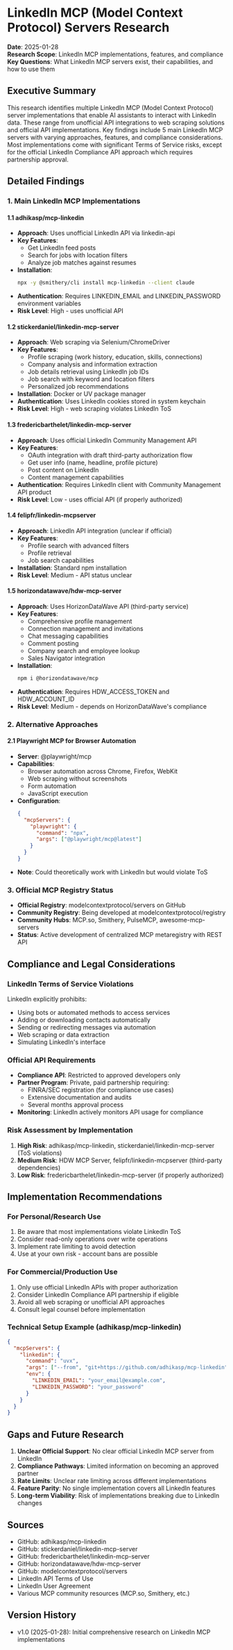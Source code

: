 # LinkedIn MCP (Model Context Protocol) Servers Research
**Date**: 2025-01-28  
**Research Scope**: LinkedIn MCP implementations, features, and compliance  
**Key Questions**: What LinkedIn MCP servers exist, their capabilities, and how to use them

## Executive Summary

This research identifies multiple LinkedIn MCP (Model Context Protocol) server implementations that enable AI assistants to interact with LinkedIn data. These range from unofficial API integrations to web scraping solutions and official API implementations. Key findings include 5 main LinkedIn MCP servers with varying approaches, features, and compliance considerations. Most implementations come with significant Terms of Service risks, except for the official LinkedIn Compliance API approach which requires partnership approval.

## Detailed Findings

### 1. Main LinkedIn MCP Implementations

#### 1.1 adhikasp/mcp-linkedin
- **Approach**: Uses unofficial LinkedIn API via linkedin-api
- **Key Features**:
  - Get LinkedIn feed posts
  - Search for jobs with location filters
  - Analyze job matches against resumes
- **Installation**: 
  ```bash
  npx -y @smithery/cli install mcp-linkedin --client claude
  ```
- **Authentication**: Requires LINKEDIN_EMAIL and LINKEDIN_PASSWORD environment variables
- **Risk Level**: High - uses unofficial API

#### 1.2 stickerdaniel/linkedin-mcp-server
- **Approach**: Web scraping via Selenium/ChromeDriver
- **Key Features**:
  - Profile scraping (work history, education, skills, connections)
  - Company analysis and information extraction
  - Job details retrieval using LinkedIn job IDs
  - Job search with keyword and location filters
  - Personalized job recommendations
- **Installation**: Docker or UV package manager
- **Authentication**: Uses LinkedIn cookies stored in system keychain
- **Risk Level**: High - web scraping violates LinkedIn ToS

#### 1.3 fredericbarthelet/linkedin-mcp-server
- **Approach**: Uses official LinkedIn Community Management API
- **Key Features**:
  - OAuth integration with draft third-party authorization flow
  - Get user info (name, headline, profile picture)
  - Post content on LinkedIn
  - Content management capabilities
- **Authentication**: Requires LinkedIn client with Community Management API product
- **Risk Level**: Low - uses official API (if properly authorized)

#### 1.4 felipfr/linkedin-mcpserver
- **Approach**: LinkedIn API integration (unclear if official)
- **Key Features**:
  - Profile search with advanced filters
  - Profile retrieval
  - Job search capabilities
- **Installation**: Standard npm installation
- **Risk Level**: Medium - API status unclear

#### 1.5 horizondatawave/hdw-mcp-server
- **Approach**: Uses HorizonDataWave API (third-party service)
- **Key Features**:
  - Comprehensive profile management
  - Connection management and invitations
  - Chat messaging capabilities
  - Comment posting
  - Company search and employee lookup
  - Sales Navigator integration
- **Installation**: 
  ```bash
  npm i @horizondatawave/mcp
  ```
- **Authentication**: Requires HDW_ACCESS_TOKEN and HDW_ACCOUNT_ID
- **Risk Level**: Medium - depends on HorizonDataWave's compliance

### 2. Alternative Approaches

#### 2.1 Playwright MCP for Browser Automation
- **Server**: @playwright/mcp
- **Capabilities**:
  - Browser automation across Chrome, Firefox, WebKit
  - Web scraping without screenshots
  - Form automation
  - JavaScript execution
- **Configuration**:
  ```json
  {
    "mcpServers": {
      "playwright": {
        "command": "npx",
        "args": ["@playwright/mcp@latest"]
      }
    }
  }
  ```
- **Note**: Could theoretically work with LinkedIn but would violate ToS

### 3. Official MCP Registry Status

- **Official Registry**: modelcontextprotocol/servers on GitHub
- **Community Registry**: Being developed at modelcontextprotocol/registry
- **Community Hubs**: MCP.so, Smithery, PulseMCP, awesome-mcp-servers
- **Status**: Active development of centralized MCP metaregistry with REST API

## Compliance and Legal Considerations

### LinkedIn Terms of Service Violations

LinkedIn explicitly prohibits:
- Using bots or automated methods to access services
- Adding or downloading contacts automatically
- Sending or redirecting messages via automation
- Web scraping or data extraction
- Simulating LinkedIn's interface

### Official API Requirements

- **Compliance API**: Restricted to approved developers only
- **Partner Program**: Private, paid partnership requiring:
  - FINRA/SEC registration (for compliance use cases)
  - Extensive documentation and audits
  - Several months approval process
- **Monitoring**: LinkedIn actively monitors API usage for compliance

### Risk Assessment by Implementation

1. **High Risk**: adhikasp/mcp-linkedin, stickerdaniel/linkedin-mcp-server (ToS violations)
2. **Medium Risk**: HDW MCP Server, felipfr/linkedin-mcpserver (third-party dependencies)
3. **Low Risk**: fredericbarthelet/linkedin-mcp-server (if properly authorized)

## Implementation Recommendations

### For Personal/Research Use
1. Be aware that most implementations violate LinkedIn ToS
2. Consider read-only operations over write operations
3. Implement rate limiting to avoid detection
4. Use at your own risk - account bans are possible

### For Commercial/Production Use
1. Only use official LinkedIn APIs with proper authorization
2. Consider LinkedIn Compliance API partnership if eligible
3. Avoid all web scraping or unofficial API approaches
4. Consult legal counsel before implementation

### Technical Setup Example (adhikasp/mcp-linkedin)
```json
{
  "mcpServers": {
    "linkedin": {
      "command": "uvx",
      "args": ["--from", "git+https://github.com/adhikasp/mcp-linkedin", "mcp-linkedin"],
      "env": {
        "LINKEDIN_EMAIL": "your_email@example.com",
        "LINKEDIN_PASSWORD": "your_password"
      }
    }
  }
}
```

## Gaps and Future Research

1. **Unclear Official Support**: No clear official LinkedIn MCP server from LinkedIn
2. **Compliance Pathways**: Limited information on becoming an approved partner
3. **Rate Limits**: Unclear rate limiting across different implementations
4. **Feature Parity**: No single implementation covers all LinkedIn features
5. **Long-term Viability**: Risk of implementations breaking due to LinkedIn changes

## Sources

- GitHub: adhikasp/mcp-linkedin
- GitHub: stickerdaniel/linkedin-mcp-server
- GitHub: fredericbarthelet/linkedin-mcp-server
- GitHub: horizondatawave/hdw-mcp-server
- GitHub: modelcontextprotocol/servers
- LinkedIn API Terms of Use
- LinkedIn User Agreement
- Various MCP community resources (MCP.so, Smithery, etc.)

## Version History

- v1.0 (2025-01-28): Initial comprehensive research on LinkedIn MCP implementations